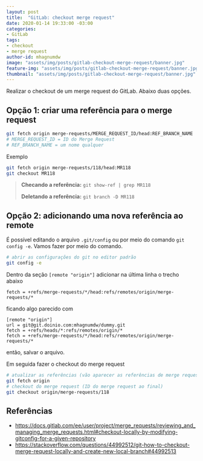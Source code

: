 ```yaml
---
layout: post
title:  "GitLab: checkout merge request"
date: 2020-01-14 19:33:00 -03:00
categories:
- GitLab
tags:
- checkout
- merge request
author-id: mhagnumdw
image: "assets/img/posts/gitlab-checkout-merge-request/banner.jpg"
feature-img: "assets/img/posts/gitlab-checkout-merge-request/banner.jpg"
thumbnail: "assets/img/posts/gitlab-checkout-merge-request/banner.jpg"
---
```


Realizar o checkout de um merge request do GitLab. Abaixo duas opções.

## Opção 1: criar uma referência para o merge request

```bash
git fetch origin merge-requests/MERGE_REQUEST_ID/head:REF_BRANCH_NAME
# MERGE_REQUEST_ID = ID do Merge Request
# REF_BRANCH_NAME = um nome qualquer
```

Exemplo

```bash
git fetch origin merge-requests/118/head:MR118
git checkout MR118
```

> **Checando a referência:** `git show-ref | grep MR118`
> 
> **Deletando a referência:** `git branch -D MR118`


## Opção 2: adicionando uma nova referência ao remote

É possível editando o arquivo `.git/config` ou por meio do comando `git config -e`. Vamos fazer por meio do comando.

```bash
# abrir as configurações do git no editor padrão
git config -e
```

Dentro da seção `[remote "origin"]` adicionar na última linha o trecho abaixo
```
fetch = +refs/merge-requests/*/head:refs/remotes/origin/merge-requests/*
```
ficando algo parecido com
```
[remote "origin"]
url = git@git.doinio.com:mhagnumdw/dummy.git
fetch = +refs/heads/*:refs/remotes/origin/*
fetch = +refs/merge-requests/*/head:refs/remotes/origin/merge-requests/*
```

então, salvar o arquivo.

Em seguida fazer o checkout do merge request

```bash
# atualizar as referências (vão aparecer as referências de merge request)
git fetch origin
# checkout do merge request (ID do merge request ao final)
git checkout origin/merge-requests/118
```

## Referências
- https://docs.gitlab.com/ee/user/project/merge_requests/reviewing_and_managing_merge_requests.html#checkout-locally-by-modifying-gitconfig-for-a-given-repository
- https://stackoverflow.com/questions/44992512/git-how-to-checkout-merge-request-locally-and-create-new-local-branch#44992513
